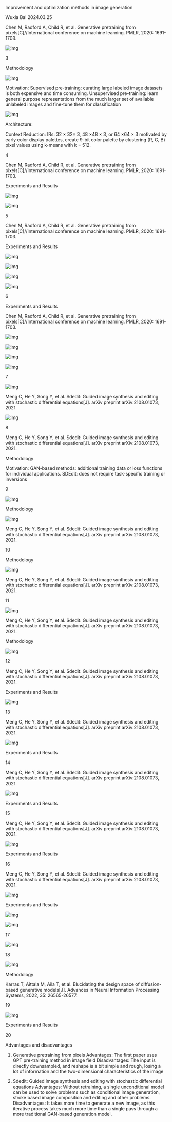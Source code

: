 Improvement and optimization methods in image generation



Wuxia Bai
2024.03.25



Chen M, Radford A, Child R, et al. Generative pretraining from pixels[C]//International conference on machine learning. PMLR, 2020: 1691-1703.


![img](./Markdown/Images/2024-03-25/img_1_1.png)


3


Methodology


![img](./Markdown/Images/2024-03-25/img_2_1.png)


Motivation:
Supervised pre-training: curating large labeled image datasets is both expensive and time consuming. 
Unsupervised pre-training:  learn general purpose representations from the much larger set of available unlabeled images and fine-tune them for classification


![img](./Markdown/Images/2024-03-25/img_2_2.png)


Architecture:


Context Reduction:
IRs: 32 × 32× 3, 48 ×48 × 3, or 64 ×64 × 3
motivated by early color display palettes, create 9-bit color palette by clustering (R, G, B) pixel values using k-means with k = 512.


4



Chen M, Radford A, Child R, et al. Generative pretraining from pixels[C]//International conference on machine learning. PMLR, 2020: 1691-1703.


Experiments and Results


![img](./Markdown/Images/2024-03-25/img_3_1.png)


![img](./Markdown/Images/2024-03-25/img_3_2.png)


5



Chen M, Radford A, Child R, et al. Generative pretraining from pixels[C]//International conference on machine learning. PMLR, 2020: 1691-1703.


Experiments and Results


![img](./Markdown/Images/2024-03-25/img_4_1.png)


![img](./Markdown/Images/2024-03-25/img_4_2.png)


![img](./Markdown/Images/2024-03-25/img_4_3.png)


![img](./Markdown/Images/2024-03-25/img_4_4.png)


6


Experiments and Results



Chen M, Radford A, Child R, et al. Generative pretraining from pixels[C]//International conference on machine learning. PMLR, 2020: 1691-1703.


![img](./Markdown/Images/2024-03-25/img_5_1.png)


![img](./Markdown/Images/2024-03-25/img_5_2.png)


![img](./Markdown/Images/2024-03-25/img_5_3.png)


![img](./Markdown/Images/2024-03-25/img_5_4.png)


7


![img](./Markdown/Images/2024-03-25/img_6_1.png)



Meng C, He Y, Song Y, et al. Sdedit: Guided image synthesis and editing with stochastic differential equations[J]. arXiv preprint arXiv:2108.01073, 2021.


![img](./Markdown/Images/2024-03-25/img_7_1.png)


8



Meng C, He Y, Song Y, et al. Sdedit: Guided image synthesis and editing with stochastic differential equations[J]. arXiv preprint arXiv:2108.01073, 2021.


Methodology


Motivation:
GAN-based methods: additional training data or loss functions for individual applications.
SDEdit:  does not require task-specific training or inversions


9


![img](./Markdown/Images/2024-03-25/img_8_1.png)


Methodology


![img](./Markdown/Images/2024-03-25/img_8_2.png)



Meng C, He Y, Song Y, et al. Sdedit: Guided image synthesis and editing with stochastic differential equations[J]. arXiv preprint arXiv:2108.01073, 2021.


10


Methodology


![img](./Markdown/Images/2024-03-25/img_9_1.png)



Meng C, He Y, Song Y, et al. Sdedit: Guided image synthesis and editing with stochastic differential equations[J]. arXiv preprint arXiv:2108.01073, 2021.


11


![img](./Markdown/Images/2024-03-25/img_10_1.png)



Meng C, He Y, Song Y, et al. Sdedit: Guided image synthesis and editing with stochastic differential equations[J]. arXiv preprint arXiv:2108.01073, 2021.


Methodology


![img](./Markdown/Images/2024-03-25/img_10_2.png)


12



Meng C, He Y, Song Y, et al. Sdedit: Guided image synthesis and editing with stochastic differential equations[J]. arXiv preprint arXiv:2108.01073, 2021.


Experiments and Results


![img](./Markdown/Images/2024-03-25/img_11_1.png)


13



Meng C, He Y, Song Y, et al. Sdedit: Guided image synthesis and editing with stochastic differential equations[J]. arXiv preprint arXiv:2108.01073, 2021.


![img](./Markdown/Images/2024-03-25/img_12_1.png)


Experiments and Results


14



Meng C, He Y, Song Y, et al. Sdedit: Guided image synthesis and editing with stochastic differential equations[J]. arXiv preprint arXiv:2108.01073, 2021.


![img](./Markdown/Images/2024-03-25/img_13_1.png)


Experiments and Results


15



Meng C, He Y, Song Y, et al. Sdedit: Guided image synthesis and editing with stochastic differential equations[J]. arXiv preprint arXiv:2108.01073, 2021.


![img](./Markdown/Images/2024-03-25/img_14_1.png)


Experiments and Results


16



Meng C, He Y, Song Y, et al. Sdedit: Guided image synthesis and editing with stochastic differential equations[J]. arXiv preprint arXiv:2108.01073, 2021.


![img](./Markdown/Images/2024-03-25/img_15_1.png)


Experiments and Results


![img](./Markdown/Images/2024-03-25/img_15_2.png)


![img](./Markdown/Images/2024-03-25/img_15_3.png)


17


![img](./Markdown/Images/2024-03-25/img_16_1.png)


18


![img](./Markdown/Images/2024-03-25/img_17_1.png)


Methodology


Karras T, Aittala M, Aila T, et al. Elucidating the design space of diffusion-based generative models[J]. Advances in Neural Information Processing Systems, 2022, 35: 26565-26577.


19


![img](./Markdown/Images/2024-03-25/img_18_1.png)


Experiments and Results


20


Advantages and disadvantages


1. Generative pretraining from pixels
Advantages: The first paper uses GPT pre-training method in image field
Disadvantages: The input is directly downsampled, and reshape is a bit simple and rough, losing a lot of information and the two-dimensional characteristics of the image

2. Sdedit: Guided image synthesis and editing with stochastic differential equations
Advantages: Without retraining, a single unconditional model can be used to solve problems such as conditional image generation, stroke based image composition and editing and other problems.
Disadvantages: It takes more time to generate a new image, as this iterative process takes much more time than a single pass through a more traditional GAN-based generation model.



